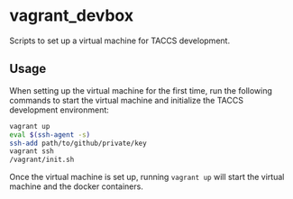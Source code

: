 # vagrant_devbox

Scripts to set up a virtual machine for TACCS development.

## Usage

When setting up the virtual machine for the first time, run the following commands to start the virtual machine and initialize the TACCS development environment:

```bash
vagrant up
eval $(ssh-agent -s)
ssh-add path/to/github/private/key
vagrant ssh
/vagrant/init.sh
```

Once the virtual machine is set up, running `vagrant up` will start the virtual machine and the docker containers.
